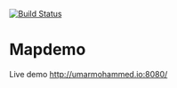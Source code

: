 [![Build Status](https://dev.azure.com/umoh/umar/_apis/build/status/umar-CI?branchName=master)](https://dev.azure.com/umoh/umar/_build/latest?definitionId=2&branchName=master)
# Mapdemo

Live demo http://umarmohammed.io:8080/
